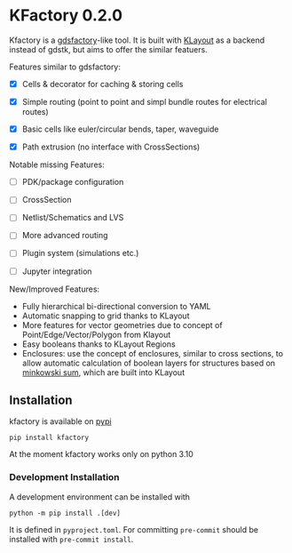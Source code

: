 # KFactory 0.2.0

Kfactory is a [gdsfactory](https://github.com/gdsfactory/gdsfactory)-like tool. It is built with [KLayout](https://klayout.de) as a backend instead of gdstk, but aims to offer the similar featuers.

Features similar to gdsfactory:

- [x] Cells & decorator for caching & storing cells
- [x] Simple routing (point to point and simpl bundle routes for electrical routes)
- [x] Basic cells like euler/circular bends, taper, waveguide
- [x] Path extrusion (no interface with CrossSections)


Notable missing Features:
- [ ] PDK/package configuration
- [ ] CrossSection
- [ ] Netlist/Schematics and LVS
- [ ] More advanced routing
- [ ] Plugin system (simulations etc.)
- [ ] Jupyter integration


New/Improved Features:
- Fully hierarchical bi-directional conversion to YAML
- Automatic snapping to grid thanks to KLayout
- More features for vector geometries due to concept of Point/Edge/Vector/Polygon from Klayout
- Easy booleans thanks to KLayout Regions
- Enclosures: use the concept of enclosures, similar to cross sections, to allow automatic
  calculation of boolean layers for structures based on [minkowski sum](https://en.wikipedia.org/wiki/Minkowski_addition),
  which are built into KLayout


## Installation

kfactory is available on [pypi](https://pypi.org/project/kfactory/)

```
pip install kfactory
```

At the moment kfactory works only on python 3.10

### Development Installation


A development environment can be installed with

```
python -m pip install .[dev]
```

It is defined in `pyproject.toml`. For committing `pre-commit` should be installed with `pre-commit install`.
